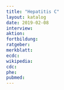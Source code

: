 ```yaml
---
title: "Hepatitis C"
layout: katalog
date: 2019-02-08
interview:
aktion:
fortbildung:
ratgeber:
merkblatt: 
ecdc:
wikipedia:
cdc:
phe:
pubmed:
---
```

